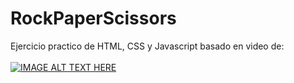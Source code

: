 # RockPaperScissors

Ejercicio practico de HTML, CSS y Javascript basado en video de:
<br><br>
[![IMAGE ALT TEXT HERE](https://img.youtube.com/vi/jaVNP3nIAv0/0.jpg)](https://www.youtube.com/watch?v=jaVNP3nIAv0)
